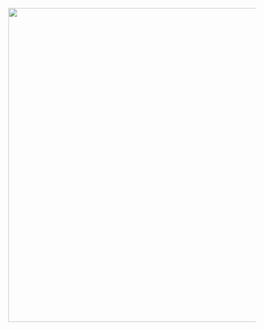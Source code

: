 <p align="center"><a href="https://dragon-code.pro" target="_blank"><img src="https://raw.githubusercontent.com/TheDragonCode/art/main/svg/big.svg" width="640"></a></p>
